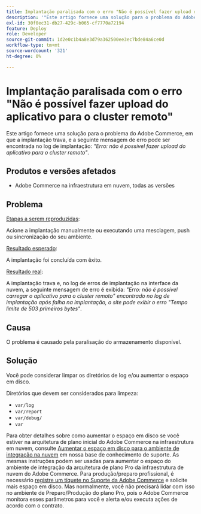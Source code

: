 ```yaml
---
title: Implantação paralisada com o erro "Não é possível fazer upload do aplicativo para o cluster remoto"
description: '"Este artigo fornece uma solução para o problema do Adobe Commerce, em que a implantação trava, e a seguinte mensagem de erro pode ser encontrada no log de implantação: *"Erro: não é possível carregar o aplicativo para o cluster remoto"*."'
exl-id: 30f0ec31-db27-429c-b065-cf7770a72194
feature: Deploy
role: Developer
source-git-commit: 1d2e0c1b4a8e3d79a362500ee3ec7bde84a6ce0d
workflow-type: tm+mt
source-wordcount: '321'
ht-degree: 0%

---
```


# Implantação paralisada com o erro &quot;Não é possível fazer upload do aplicativo para o cluster remoto&quot;

Este artigo fornece uma solução para o problema do Adobe Commerce, em que a implantação trava, e a seguinte mensagem de erro pode ser encontrada no log de implantação: *&quot;Erro: não é possível fazer upload do aplicativo para o cluster remoto&quot;*.

## Produtos e versões afetados

* Adobe Commerce na infraestrutura em nuvem, todas as versões

## Problema

<u>Etapas a serem reproduzidas</u>:

Acione a implantação manualmente ou executando uma mesclagem, push ou sincronização do seu ambiente.

<u>Resultado esperado</u>:

A implantação foi concluída com êxito.

<u>Resultado real</u>:

A implantação trava e, no log de erros de implantação na interface da nuvem, a seguinte mensagem de erro é exibida: *&quot;Erro: não é possível carregar o aplicativo para o cluster remoto&quot; encontrado no log de implantação após falha na implantação, o site pode exibir o erro &quot;Tempo limite de 503 primeiros bytes&quot;*.

## Causa

O problema é causado pela paralisação do armazenamento disponível.

## Solução

Você pode considerar limpar os diretórios de log e/ou aumentar o espaço em disco.

Diretórios que devem ser considerados para limpeza:

* `var/log`
* `var/report`
* `var/debug/`
* `var`

Para obter detalhes sobre como aumentar o espaço em disco se você estiver na arquitetura de plano inicial do Adobe Commerce na infraestrutura em nuvem, consulte [Aumentar o espaço em disco para o ambiente de integração na nuvem](/help/how-to/general/increase-disk-space-for-integration-environment-on-cloud.md) em nossa base de conhecimento de suporte. As mesmas instruções podem ser usadas para aumentar o espaço do ambiente de integração da arquitetura de plano Pro da infraestrutura de nuvem do Adobe Commerce. Para produção/preparo profissional, é necessário [registre um tíquete no Suporte da Adobe Commerce](/help/help-center-guide/help-center/magento-help-center-user-guide.md#submit-ticket-Submit-a-support-ticket) e solicite mais espaço em disco. Mas normalmente, você não precisará lidar com isso no ambiente de Preparo/Produção do plano Pro, pois o Adobe Commerce monitora esses parâmetros para você e alerta e/ou executa ações de acordo com o contrato.
